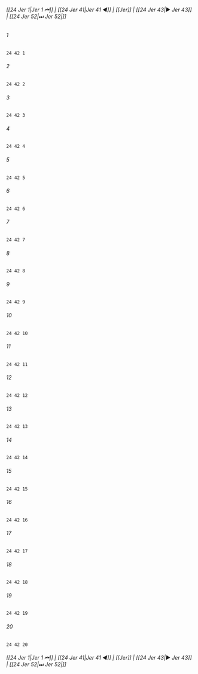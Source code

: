 
###### [[24 Jer 1|Jer 1 ⏮]] | [[24 Jer 41|Jer 41 ◀]] | [[Jer]] | [[24 Jer 43|▶ Jer 43]] | [[24 Jer 52|⏭ Jer 52|]]

###### 1
``` verse
24 42 1 
```
###### 2
``` verse
24 42 2 
```
###### 3
``` verse
24 42 3 
```
###### 4
``` verse
24 42 4 
```
###### 5
``` verse
24 42 5 
```
###### 6
``` verse
24 42 6 
```
###### 7
``` verse
24 42 7 
```
###### 8
``` verse
24 42 8 
```
###### 9
``` verse
24 42 9 
```
###### 10
``` verse
24 42 10 
```
###### 11
``` verse
24 42 11 
```
###### 12
``` verse
24 42 12 
```
###### 13
``` verse
24 42 13 
```
###### 14
``` verse
24 42 14 
```
###### 15
``` verse
24 42 15 
```
###### 16
``` verse
24 42 16 
```
###### 17
``` verse
24 42 17 
```
###### 18
``` verse
24 42 18 
```
###### 19
``` verse
24 42 19 
```
###### 20
``` verse
24 42 20 
```

###### [[24 Jer 1|Jer 1 ⏮]] | [[24 Jer 41|Jer 41 ◀]] | [[Jer]] | [[24 Jer 43|▶ Jer 43]] | [[24 Jer 52|⏭ Jer 52|]]

